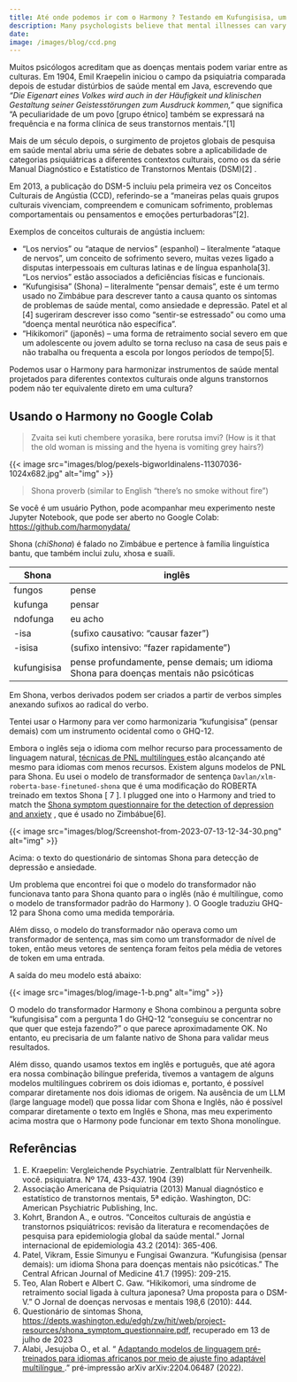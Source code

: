 ```yaml
---
title: Até onde podemos ir com o Harmony ? Testando em Kufungisisa, um conceito cultural de angústia do Zimbábue
description: Many psychologists believe that mental illnesses can vary across cultures. In 1904, Emil Kraepelin initiated the field of comparative psychiatry after studying mental health disorders in Java....
date:
image: /images/blog/ccd.png
---
```


Muitos psicólogos acreditam que as doenças mentais podem variar entre as culturas. Em 1904, Emil Kraepelin iniciou o campo da psiquiatria comparada depois de estudar distúrbios de saúde mental em Java, escrevendo que _“Die Eigenart eines Volkes wird auch in der Häufigkeit und klinischen Gestaltung seiner Geistesstörungen zum Ausdruck kommen,”_ que significa “A peculiaridade de um povo [grupo étnico] também se expressará na frequência e na forma clínica de seus transtornos mentais.”[1]

Mais de um século depois, o surgimento de projetos globais de pesquisa em saúde mental abriu uma série de debates sobre a aplicabilidade de categorias psiquiátricas a diferentes contextos culturais, como os da série Manual Diagnóstico e Estatístico de Transtornos Mentais (DSM)[2] .

Em 2013, a publicação do DSM-5 incluiu pela primeira vez os Conceitos Culturais de Angústia (CCD), referindo-se a “maneiras pelas quais grupos culturais vivenciam, compreendem e comunicam sofrimento, problemas comportamentais ou pensamentos e emoções perturbadoras”[2].

Exemplos de conceitos culturais de angústia incluem:

- “Los nervios” ou “ataque de nervios” (espanhol) – literalmente “ataque de nervos”, um conceito de sofrimento severo, muitas vezes ligado a disputas interpessoais em culturas latinas e de língua espanhola[3]. “Los nervios” estão associados a deficiências físicas e funcionais.
- “Kufungisisa” (Shona) – literalmente “pensar demais”, este é um termo usado no Zimbábue para descrever tanto a causa quanto os sintomas de problemas de saúde mental, como ansiedade e depressão. Patel et al [4] sugeriram descrever isso como “sentir-se estressado” ou como uma “doença mental neurótica não específica”.
- “Hikikomori” (japonês) – uma forma de retraimento social severo em que um adolescente ou jovem adulto se torna recluso na casa de seus pais e não trabalha ou frequenta a escola por longos períodos de tempo[5].

Podemos usar o Harmony para harmonizar instrumentos de saúde mental projetados para diferentes contextos culturais onde alguns transtornos podem não ter equivalente direto em uma cultura?

## Usando o Harmony no Google Colab

> Zvaita sei kuti chembere yorasika, bere rorutsa imvi? (How is it that the old woman is missing and the hyena is vomiting grey hairs?)

{{< image src="images/blog/pexels-bigworldinalens-11307036-1024x682.jpg" alt="img" >}}


> Shona proverb (similar to English “there’s no smoke without fire”)

Se você é um usuário Python, pode acompanhar meu experimento neste Jupyter Notebook, que pode ser aberto no Google Colab: https://github.com/harmonydata/

Shona (_chiShona_) é falado no Zimbábue e pertence à família linguística bantu, que também inclui zulu, xhosa e suaíli.

| Shona | inglês |
| ----------- | ---------------------------------------------------------------------------- |
| fungos | pense |
| kufunga | pensar |
| ndofunga | eu acho |
| -isa | (sufixo causativo: “causar fazer”) |
| -isisa | (sufixo intensivo: “fazer rapidamente”) |
| kufungisisa | pense profundamente, pense demais; um idioma Shona para doenças mentais não psicóticas |

Em Shona, verbos derivados podem ser criados a partir de verbos simples anexando sufixos ao radical do verbo.

Tentei usar o Harmony para ver como harmonizaria “kufungisisa” (pensar demais) com um instrumento ocidental como o GHQ-12.

Embora o inglês seja o idioma com melhor recurso para processamento de linguagem natural, [ técnicas de PNL multilíngues ](https://fastdatascience.com/multilingual-natural-language-processing/) estão alcançando até mesmo para idiomas com menos recursos. Existem alguns modelos de PNL para Shona. Eu usei o modelo de transformador de sentença `Davlan/xlm-roberta-base-finetuned-shona` que é uma modificação do ROBERTA treinado em textos Shona [ 7 ]. I plugged one into o Harmony and tried to match the [Shona symptom questionnaire for the detection of depression and anxiety](https://depts.washington.edu/edgh/zw/hit/web/project-resources/shona_symptom_questionnaire.pdf) , que é usado no Zimbábue[6].

{{< image src="images/blog/Screenshot-from-2023-07-13-12-34-30.png" alt="img" >}}


Acima: o texto do questionário de sintomas Shona para detecção de depressão e ansiedade.

Um problema que encontrei foi que o modelo do transformador não funcionava tanto para Shona quanto para o inglês (não é multilíngue, como o modelo de transformador padrão do Harmony ). O Google traduziu GHQ-12 para Shona como uma medida temporária.

Além disso, o modelo do transformador não operava como um transformador de sentença, mas sim como um transformador de nível de token, então meus vetores de sentença foram feitos pela média de vetores de token em uma entrada.

A saída do meu modelo está abaixo:

{{< image src="images/blog/image-1-b.png" alt="img" >}}


O modelo do transformador Harmony e Shona combinou a pergunta sobre “kufungisisa” com a pergunta 1 do GHQ-12 “conseguiu se concentrar no que quer que esteja fazendo?” o que parece aproximadamente OK. No entanto, eu precisaria de um falante nativo de Shona para validar meus resultados.

Além disso, quando usamos textos em inglês e português, que até agora era nossa combinação bilíngue preferida, tivemos a vantagem de alguns modelos multilíngues cobrirem os dois idiomas e, portanto, é possível comparar diretamente nos dois idiomas de origem. Na ausência de um LLM (large language model) que possa lidar com Shona e Inglês, não é possível comparar diretamente o texto em Inglês e Shona, mas meu experimento acima mostra que o Harmony pode funcionar em texto Shona monolíngue.

## Referências

1. E. Kraepelin: Vergleichende Psychiatrie. Zentralblatt für Nervenheilk. você. psiquiatra. Nº 174, 433-437. 1904 (39)
2. Associação Americana de Psiquiatria (2013) Manual diagnóstico e estatístico de transtornos mentais, 5ª edição. Washington, DC: American Psychiatric Publishing, Inc.
3. Kohrt, Brandon A., e outros. “Conceitos culturais de angústia e transtornos psiquiátricos: revisão da literatura e recomendações de pesquisa para epidemiologia global da saúde mental.” Jornal internacional de epidemiologia 43.2 (2014): 365-406.
4. Patel, Vikram, Essie Simunyu e Fungisai Gwanzura. “Kufungisisa (pensar demais): um idioma Shona para doenças mentais não psicóticas.” The Central African Journal of Medicine 41.7 (1995): 209-215.
5. Teo, Alan Robert e Albert C. Gaw. “Hikikomori, uma síndrome de retraimento social ligada à cultura japonesa? Uma proposta para o DSM-V.” O Jornal de doenças nervosas e mentais 198,6 (2010): 444.
6. Questionário de sintomas Shona, https://depts.washington.edu/edgh/zw/hit/web/project-resources/shona_symptom_questionnaire.pdf, recuperado em 13 de julho de 2023
7. Alabi, Jesujoba O., et al. “ [ Adaptando modelos de linguagem pré-treinados para idiomas africanos por meio de ajuste fino adaptável multilíngue ](https://arxiv.org/abs/2204.06487) .” pré-impressão arXiv arXiv:2204.06487 (2022).
